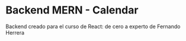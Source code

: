 # Backend MERN - Calendar

Backend creado para el curso de React: de cero a experto de Fernando Herrera
